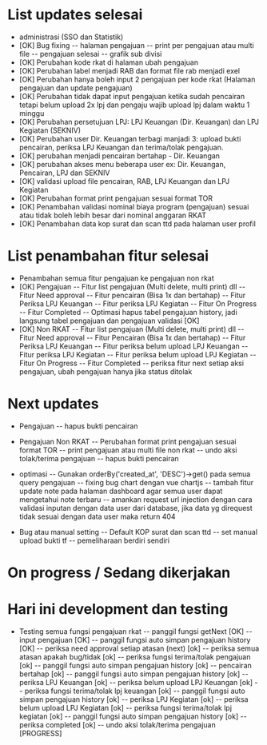 # List updates selesai

- administrasi (SSO dan Statistik)
- [OK] Bug fixing
  -- halaman pengajuan
  -- print per pengajuan atau multi file
  -- pengajuan selesai
  -- grafik sub divisi
- [OK] Perubahan kode rkat di halaman ubah pengajuan
- [OK] Perubahan label menjadi RAB dan format file rab menjadi exel
- [OK] Perubahan hanya boleh input 2 pengajuan per kode rkat (Halaman pengajuan dan update pengajuan)
- [OK] Perubahan tidak dapat input pengajuan ketika sudah pencairan tetapi belum upload 2x lpj dan pengaju wajib upload lpj dalam waktu 1 minggu
- [OK] Perubahan persetujuan LPJ: LPJ Keuangan (Dir. Keuangan) dan LPJ Kegiatan (SEKNIV)
- [OK] Perubahan user Dir. Keuangan terbagi manjadi 3: upload bukti pencairan, periksa LPJ Keuangan dan terima/tolak pengajuan.
- [OK] perubahan menjadi pencairan bertahap - Dir. Keuangan
- [OK] perubahan akses menu beberapa user ex: Dir. Keuangan, Pencairan, LPJ dan SEKNIV
- [OK] validasi upload file pencairan, RAB, LPJ Keuangan dan LPJ Kegiatan
- [OK] Perubahan format print pengajuan sesuai format TOR
- [OK] Penambahan validasi nominal biaya program (pengajuan) sesuai atau tidak boleh lebih besar dari nominal anggaran RKAT
- [OK] Penambahan data kop surat dan scan ttd pada halaman user profil

# List penambahan fitur selesai

- Penambahan semua fitur pengajuan ke pengajuan non rkat
- [OK] Pengajuan
  -- Fitur list pengajuan (Multi delete, multi print) dll
  -- Fitur Need approval
  -- Fitur pencairan (Bisa 1x dan bertahap)
  -- Fitur Periksa LPJ Keuangan
  -- Fitur periksa LPJ Kegiatan
  -- Fitur On Progress
  -- Fitur Completed
  -- Optimasi hapus tabel pengajuan history, jadi langsung tabel pengajuan dan pengajuan validasi [OK]
- [OK] Non RKAT
  -- Fitur list pengajuan (Multi delete, multi print) dll
  -- Fitur Need approval
  -- Fitur Pencairan (Bisa 1x dan bertahap)
  -- Fitur Periksa LPJ Keuangan
  -- Fitur periksa belum upload LPJ Keuangan
  -- Fitur periksa LPJ Kegiatan
  -- Fitur periksa belum upload LPJ Kegiatan
  -- Fitur On Progress
  -- Fitur Completed
  -- periksa fitur next setiap aksi pengajuan, ubah pengajuan hanya jika status ditolak

# Next updates

- Pengajuan
  -- hapus bukti pencairan

- Pengajuan Non RKAT
  -- Perubahan format print pengajuan sesuai format TOR
  -- print pengajuan atau multi file non rkat
  -- undo aksi tolak/terima pengajuan
  -- hapus bukti pencairan

- optimasi
  -- Gunakan orderBy('created_at', 'DESC')->get() pada semua query pengajuan
  -- fixing bug chart dengan vue chartjs
  -- tambah fitur update note pada halaman dashboard agar semua user dapat mengetahui note terbaru
  -- amankan request url injection dengan cara validasi inputan dengan data user dari database, jika data yg direquest tidak sesuai dengan data user maka return 404

- Bug atau manual setting
  -- Default KOP surat dan scan ttd
  -- set manual upload bukti tf
  -- pemeliharaan berdiri sendiri

# On progress / Sedang dikerjakan

# Hari ini development dan testing

- Testing semua fungsi pengajuan rkat
  -- panggil fungsi getNext [OK]
  -- input pengajuan [OK]
  -- panggil fungsi auto simpan pengajuan history [OK]
  -- periksa need approval setiap atasan (next) [ok]
  -- periksa semua atasan apakah bug/tidak [ok]
  -- periksa fungsi terima/tolak pengajuan [ok]
  -- panggil fungsi auto simpan pengajuan history [ok]
  -- pencairan bertahap [ok]
  -- panggil fungsi auto simpan pengajuan history [ok]
  -- periksa LPJ Keuangan [ok]
  -- periksa belum upload LPJ Keuangan [ok]
  -- periksa fungsi terima/tolak lpj keuangan [ok]
  -- panggil fungsi auto simpan pengajuan history [ok]
  -- periksa LPJ Kegiatan [ok]
  -- periksa belum upload LPJ Kegiatan [ok]
  -- periksa fungsi terima/tolak lpj kegiatan [ok]
  -- panggil fungsi auto simpan pengajuan history [ok]
  -- periksa completed [ok]
  -- undo aksi tolak/terima pengajuan [PROGRESS]
